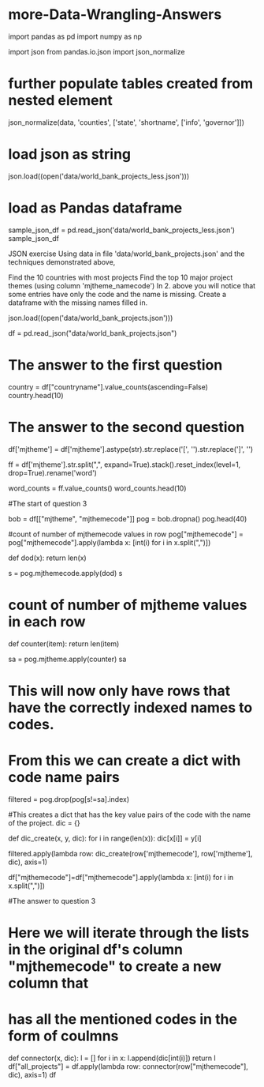 # more-Data-Wrangling-Answers
import pandas as pd
import numpy as np

import json
from pandas.io.json import json_normalize

# further populate tables created from nested element
json_normalize(data, 'counties', ['state', 'shortname', ['info', 'governor']])

# load json as string
json.load((open('data/world_bank_projects_less.json')))

# load as Pandas dataframe
sample_json_df = pd.read_json('data/world_bank_projects_less.json')
sample_json_df


JSON exercise
Using data in file 'data/world_bank_projects.json' and the techniques demonstrated above,

Find the 10 countries with most projects
Find the top 10 major project themes (using column 'mjtheme_namecode')
In 2. above you will notice that some entries have only the code and the name is missing. Create a dataframe with the missing names filled in.

json.load((open('data/world_bank_projects.json')))

df = pd.read_json("data/world_bank_projects.json")

# The answer to the first question
country = df["countryname"].value_counts(ascending=False)
country.head(10)

# The answer to the second question
df['mjtheme'] = df['mjtheme'].astype(str).str.replace('[', '').str.replace(']', '')

ff = df['mjtheme'].str.split(",", expand=True).stack().reset_index(level=1, drop=True).rename('word')

word_counts = ff.value_counts()
word_counts.head(10)

#The start of question 3

bob = df[["mjtheme", "mjthemecode"]]
pog = bob.dropna()
pog.head(40)

#count of number of mjthemecode values in row
pog["mjthemecode"] = pog["mjthemecode"].apply(lambda x: [int(i) for i in x.split(",")])

def dod(x):
    return len(x)

s = pog.mjthemecode.apply(dod)
s

# count of number of mjtheme values in each row
def counter(item):
    return len(item)

sa = pog.mjtheme.apply(counter)
sa

# This will now only have rows that have the correctly indexed names to codes.
# From this we can create a dict with code name pairs

filtered = pog.drop(pog[s!=sa].index)

#This creates a dict that has the key value pairs of the code with the name of the project.
dic = {}

def dic_create(x, y, dic):
    for i in range(len(x)):
        dic[x[i]] = y[i]

filtered.apply(lambda row: dic_create(row['mjthemecode'], row['mjtheme'], dic), axis=1)

df["mjthemecode"]=df["mjthemecode"].apply(lambda x: [int(i) for i in x.split(",")])


#The answer to question 3

# Here we will iterate through the lists in the original df's column "mjthemecode" to create a new column that 
# has all the mentioned codes in the form of coulmns
def connector(x, dic):
    l = []
    for i in x:
        l.append(dic[int(i)])
    return l
df["all_projects"] = df.apply(lambda row: connector(row["mjthemecode"], dic), axis=1)
df
